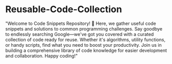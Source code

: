 # Reusable-Code-Collection


"Welcome to Code Snippets Repository! 🚀 Here, we gather useful code snippets and solutions to common programming challenges. Say goodbye to endlessly searching Google—we've got you covered with a curated collection of code ready for reuse. Whether it's algorithms, utility functions, or handy scripts, find what you need to boost your productivity. Join us in building a comprehensive library of code knowledge for easier development and collaboration. Happy coding!"
